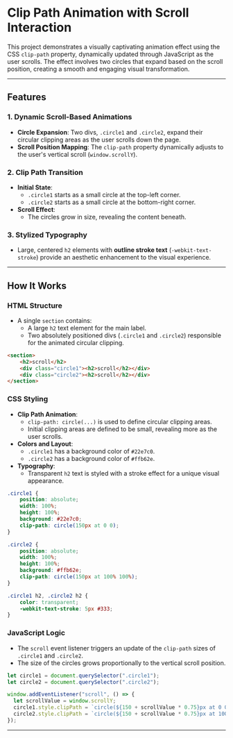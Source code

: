 # Clip Path Animation with Scroll Interaction

This project demonstrates a visually captivating animation effect using the CSS `clip-path` property, dynamically updated through JavaScript as the user scrolls. The effect involves two circles that expand based on the scroll position, creating a smooth and engaging visual transformation.

---

## Features

### 1. **Dynamic Scroll-Based Animations**
- **Circle Expansion**: Two divs, `.circle1` and `.circle2`, expand their circular clipping areas as the user scrolls down the page.
- **Scroll Position Mapping**: The `clip-path` property dynamically adjusts to the user's vertical scroll (`window.scrollY`).

### 2. **Clip Path Transition**
- **Initial State**:
  - `.circle1` starts as a small circle at the top-left corner.
  - `.circle2` starts as a small circle at the bottom-right corner.
- **Scroll Effect**:
  - The circles grow in size, revealing the content beneath.

### 3. **Stylized Typography**
- Large, centered `h2` elements with **outline stroke text** (`-webkit-text-stroke`) provide an aesthetic enhancement to the visual experience.

---

## How It Works

### HTML Structure
- A single `section` contains:
  - A large `h2` text element for the main label.
  - Two absolutely positioned divs (`.circle1` and `.circle2`) responsible for the animated circular clipping.

```html
<section>
    <h2>scroll</h2>
    <div class="circle1"><h2>scroll</h2></div>
    <div class="circle2"><h2>scroll</h2></div>
</section>
```

### CSS Styling
- **Clip Path Animation**:
  - `clip-path: circle(...)` is used to define circular clipping areas.
  - Initial clipping areas are defined to be small, revealing more as the user scrolls.
- **Colors and Layout**:
  - `.circle1` has a background color of `#22e7c0`.
  - `.circle2` has a background color of `#ffb62e`.
- **Typography**:
  - Transparent `h2` text is styled with a stroke effect for a unique visual appearance.

```css
.circle1 {
    position: absolute;
    width: 100%;
    height: 100%;
    background: #22e7c0;
    clip-path: circle(150px at 0 0);
}

.circle2 {
    position: absolute;
    width: 100%;
    height: 100%;
    background: #ffb62e;
    clip-path: circle(150px at 100% 100%);
}

.circle1 h2, .circle2 h2 {
    color: transparent;
    -webkit-text-stroke: 5px #333;
}
```

### JavaScript Logic
- The `scroll` event listener triggers an update of the `clip-path` sizes of `.circle1` and `.circle2`.
- The size of the circles grows proportionally to the vertical scroll position.

```javascript
let circle1 = document.querySelector(".circle1");
let circle2 = document.querySelector(".circle2");

window.addEventListener("scroll", () => {
  let scrollValue = window.scrollY;
  circle1.style.clipPath = `circle(${150 + scrollValue * 0.75}px at 0 0)`;
  circle2.style.clipPath = `circle(${150 + scrollValue * 0.75}px at 100% 100%)`;
});
```

---

